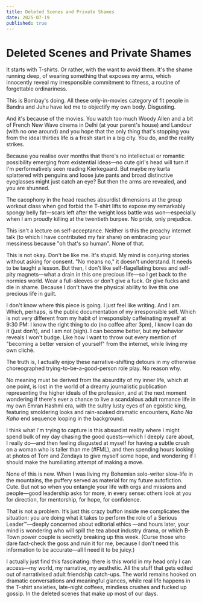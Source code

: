 ```yaml
---
title: Deleted Scenes and Private Shames
date: 2025-07-19
published: true
---
```


# Deleted Scenes and Private Shames

It starts with T-shirts. Or rather, with the want to avoid them. It's the shame running deep, of wearing something that exposes my arms, which innocently reveal my irresponsible commitment to fitness, a routine of forgettable ordinariness.

This is Bombay's doing. All these only-in-movies category of fit people in Bandra and Juhu have led me to objectify my own body. Disgusting.

And it's because of the movies. You watch too much Woody Allen and a bit of French New Wave cinema in Delhi (at your parent's house) and Landour (with no one around) and you hope that the only thing that's stopping you from the ideal thirties life is a fresh start in a big city. You do, and the reality strikes.

Because you realise over months that there's no intellectual or romantic possibility emerging from existential ideas—no cute girl's head will turn if I'm performatively seen reading Kierkegaard. But maybe my kurta splattered with penguins and loose jute pants and broad distinctive eyeglasses might just catch an eye? But then the arms are revealed, and you are shunned.

The cacophony in the head reaches absurdist dimensions at the group workout class when god forbid the T-shirt lifts to expose my remarkably spongy belly fat—scars left after the weight loss battle was won—especially when I am proudly killing at the twentieth burpee. No pride, only prejudice.

This isn't a lecture on self-acceptance. Neither is this the preachy internet talk (to which I have contributed my fair share) on embracing your messiness because "oh that's so human". None of that.

This is not okay. Don't be like me. It's stupid. My mind is conjuring stories without asking for consent. "No means no," it doesn't understand. It needs to be taught a lesson. But then, I don't like self-flagellating bores and self-pity magnets—what a drain in this one precious life—so I get back to the normies world. Wear a full-sleeves or don't give a fuck. Or give fucks and die in shame. Because I don't have the physical ability to live this one precious life in guilt. 

I don't know where this piece is going. I just feel like writing. And I am. Which, perhaps, is the public documentation of my irresponsible self. Which is not very different from my habit of irresponsibly caffeinating myself at 9:30 PM: I know the right thing to do (no coffee after 3pm), I know I can do it (just don’t), and I am not (sigh). I can become better, but my behavior reveals I won't budge. Like how I want to throw out every mention of "becoming a better version of yourself" from the internet, while living my own cliché.

The truth is, I actually enjoy these narrative-shifting detours in my otherwise choreographed trying-to-be-a-good-person role play. No reason why. 

No meaning must be derived from the absurdity of my inner life, which at one point, is lost in the world of a dreamy journalistic publication representing the higher ideals of the profession, and at the next moment wondering if there's ever a chance to live a scandalous adult romance life in my own Emran Hashmi era, with the sultry lusty eyes of an egoistic king, featuring smoldering looks and rain-soaked dramatic encounters, *Kaho Na Kaho* end sequence looping in the background. 

I think what I'm trying to capture is this absurdist reality where I might spend bulk of my day chasing the good quests—which I deeply care about, I really do—and then feeling disgusted at myself for having a subtle crush on a woman who is taller than me (\#FML), and then spending hours looking at photos of Tom and Zendaya to give myself some hope, and wondering if I should make the humiliating attempt of making a move. 

None of this is new. When I was living my Bohemian solo-writer slow-life in the mountains, the puffery served as material for my future autofiction. Cute. But not so when you entangle your life with orgs and missions and people—good leadership asks for more, in every sense: others look at you for direction, for mentorship, for hope, for confidence. 

That is not a problem. It’s just this crazy buffon inside me complicates the situation: you are doing what it takes to perform the role of a Serious Leader™—deeply concerned about editorial ethics —and hours later, your mind is wondering who will spill the tea about industry drama, or which B-Town power couple is secretly breaking up this week. (Curse those who dare fact-check the goss and ruin it for me, because I don't need this information to be accurate—all I need it to be juicy.)

I actually just find this fascinating: there is this world in my head only I can access—my world, my narrative, my aesthetic. All the stuff that gets edited out of narrativised adult friendship catch-ups. The world remains hooked on dramatic conversations and meaningful glances, while real life happens in the T-shirt anxieties, late-night coffees, mindless crushes and fucked up gossip. In the deleted scenes that make up most of our days.